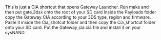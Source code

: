 This is just a CIA shortcut that opens Gateway Launcher.
Run make and then put gate.3dsx onto the root of your SD card
Inside the Payloads folder copy the Gateway_CIA according to your 3DS type, region and firmware. Paste it inside the Cia_shotcut folder and then copy the Cia_shortcut folder onto your SD card.
Put the Gateway_cia.cia file and install it on your sysNAND.
